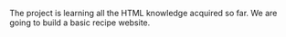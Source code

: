 The project is learning all the HTML knowledge acquired so far.
We are going to build a basic recipe website.
